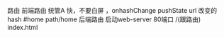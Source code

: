 路由
前端路由 统管A 快，不要白屏 ，onhashChange 
pushState url 改变的 hash #home path/home
后端路由  启动web-server 80端口 /(跟路由)
index.html 